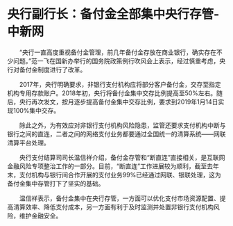 # 央行副行长：备付金全部集中央行存管-中新网

　　“央行一直高度重视备付金管理，前几年备付金存放在商业银行，确实存在不少问题。”范一飞在国新办举行的国务院政策例行吹风会上表示，经过慎重考虑，央行对备付金制度进行了改革。

　　2017年，央行明确要求，非银行支付机构应将部分客户备付金，交存至指定机构专用存款账户。2018年初，央行将备付金集中交存比例提高至50%左右。随后，央行再次发文，按月逐步提高备付金集中交存比例，要求到2019年1月14日实现100%集中交存。

　　除此之外，为有效应对非银行支付机构风险隐患，监管还要求支付机构中断与银行之间的直连，二者之间的网络支付业务都要通过全国统一的清算系统——网联清算平台处理。

　　央行支付结算司司长温信祥介绍，备付金存管和“断直连”直接相关，是互联网金融风险专项整治工作的一部分。目前，“断直连”工作进展较为顺利，截至去年末，支付机构与银行间合作开展的支付业务99%已经通过网联、银联处理，这为备付金集中存管打下了坚实的基础。

　　温信祥表示，备付金集中在央行存管，一方面可以优化支付市场资源配置、提高清算效率、降低支付成本，另一方面有利于及时监测并处置非银行支付机构风险，维护金融安全。
